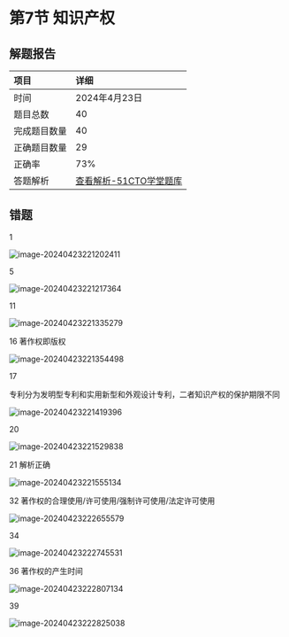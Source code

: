 # 第7节 知识产权

## 解题报告

| 项目         | 详细                                                         |
| :----------- | :----------------------------------------------------------- |
| 时间         | 2024年4月23日                                                |
| 题目总数     | 40                                                           |
| 完成题目数量 | 40                                                           |
| 正确题目数量 | 29                                                           |
| 正确率       | 73%                                                          |
| 答题解析     | [查看解析-51CTO学堂题库](https://t.51cto.com/chapter/sanswer/id-1662.html?submit_id=6378684) |

## 错题

1

![image-20240423221202411](https://img.yatjay.top/md/image-20240423221202411.png)

5

![image-20240423221217364](https://img.yatjay.top/md/image-20240423221217364.png)

11

![image-20240423221335279](https://img.yatjay.top/md/image-20240423221335279.png)

16 著作权即版权

![image-20240423221354498](https://img.yatjay.top/md/image-20240423221354498.png)

17 

专利分为发明型专利和实用新型和外观设计专利，二者知识产权的保护期限不同

![image-20240423221419396](https://img.yatjay.top/md/image-20240423221419396.png)

20

![image-20240423221529838](https://img.yatjay.top/md/image-20240423221529838.png)

21 解析正确

![image-20240423221555134](https://img.yatjay.top/md/image-20240423221555134.png)

32 著作权的合理使用/许可使用/强制许可使用/法定许可使用

![image-20240423222655579](https://img.yatjay.top/md/image-20240423222655579.png)

34

![image-20240423222745531](https://img.yatjay.top/md/image-20240423222745531.png)

36 著作权的产生时间

![image-20240423222807134](https://img.yatjay.top/md/image-20240423222807134.png)

39

![image-20240423222825038](https://img.yatjay.top/md/image-20240423222825038.png)